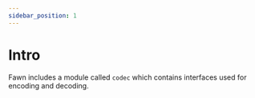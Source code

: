 ```yaml
---
sidebar_position: 1
---
```


# Intro

Fawn includes a module called `codec` which contains interfaces used for encoding and decoding.

